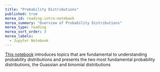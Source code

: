 ```yaml
---
title: "Probability Distributions"
published: true
morea_id: reading-intro-notebook
morea_summary: "Overview of Probability Distributions"
morea_type: reading
morea_sort_order: 3
morea_labels:
  - Jupyter Notebook
---
```


[This notebook](./resources/proba_binom_normal.ipynb) introduces topics that are fundamental to understanding probability distributions and presents the two most fundamental probability distributions, the Guassian and binomial distributions